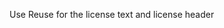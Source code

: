 <!--
SPDX-FileCopyrightText: 2024 Red Hat, Inc

SPDX-License-Identifier: GPL-2.0-or-later
-->

Use Reuse for the license text and license header
